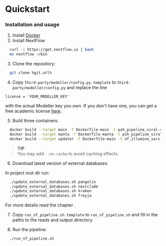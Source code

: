 # Quickstart

### Installation and usage

1. Install [Docker](https://docs.docker.com/desktop/install/linux-install/) 
2. Install NextFlow

```bash
  curl -s https://get.nextflow.io | bash
  mv nextflow ~/bin
```

3. Clone the repository:

```bash
  git clone %git.url%
````  

4. Copy `third-party/modeller/config.py.template` to `third-party/modeller/config.py` and replace the line

```license = 'YOUR_MODELLER_KEY'```

with the actual Modeller key you own. If you don't have one, you can get a free academic license [here](https://salilab.org/modeller/registration.html).

5. Build three containers:

```bash
  docker build --target main -f Dockerfile-main -t pzh_pipeline_viral-4.1-main .
  docker build --target manta -f Dockerfile-manta -t pzh_pipeline_viral-4.1-manta .
  docker build --target updater -f Dockerfile-main -t nf_illumina_sars-4.1-updater .
```

> **TIP**  
> You may add `--no-cache` to avoid caching effects. 


6. Download latest version of external databases:

In project root dir run:
```bash
  ./update_external_databases.sh pangolin
  ./update_external_databases.sh nextclade
  ./update_external_databases.sh kraken
  ./update_external_databases.sh freyja
```
For more details read the chapter [](updates.md).

7. Copy `run_nf_pipeline.sh.template` to `run_nf_pipeline.sh` and fill in the paths to the reads and output directory.

8. Run the pipeline:

```bash
  ./run_nf_pipeline.sh
```
